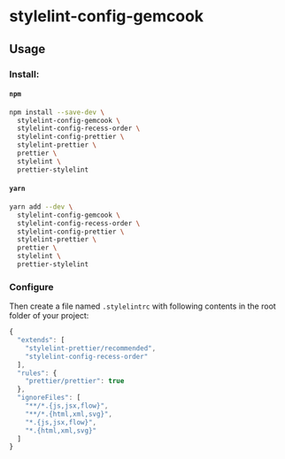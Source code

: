 # stylelint-config-gemcook

## Usage

### Install:

#### `npm`

```sh
npm install --save-dev \
  stylelint-config-gemcook \
  stylelint-config-recess-order \
  stylelint-config-prettier \
  stylelint-prettier \
  prettier \
  stylelint \
  prettier-stylelint
```


#### `yarn`

```sh
yarn add --dev \
  stylelint-config-gemcook \
  stylelint-config-recess-order \
  stylelint-config-prettier \
  stylelint-prettier \
  prettier \
  stylelint \
  prettier-stylelint
```

### Configure

Then create a file named `.stylelintrc` with following contents in the root folder of your project:

```js
{
  "extends": [
    "stylelint-prettier/recommended",
    "stylelint-config-recess-order"
  ],
  "rules": {
    "prettier/prettier": true
  },
  "ignoreFiles": [
    "**/*.{js,jsx,flow}",
    "**/*.{html,xml,svg}",
    "*.{js,jsx,flow}",
    "*.{html,xml,svg}"
  ]
}
```
